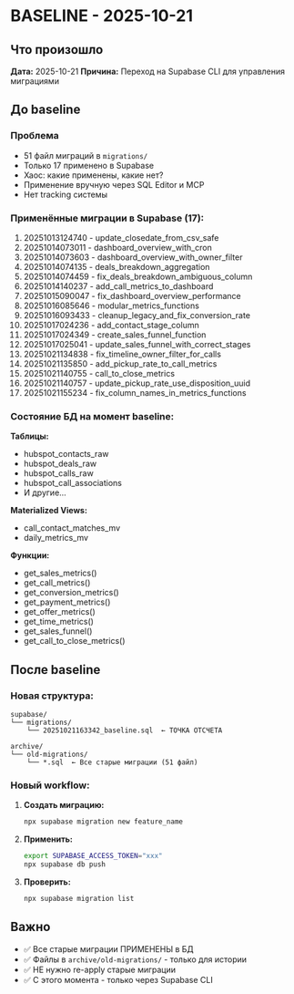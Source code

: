 # BASELINE - 2025-10-21

## Что произошло

**Дата:** 2025-10-21
**Причина:** Переход на Supabase CLI для управления миграциями

## До baseline

### Проблема
- 51 файл миграций в `migrations/`
- Только 17 применено в Supabase
- Хаос: какие применены, какие нет?
- Применение вручную через SQL Editor и MCP
- Нет tracking системы

### Применённые миграции в Supabase (17):

1. 20251013124740 - update_closedate_from_csv_safe
2. 20251014073011 - dashboard_overview_with_cron
3. 20251014073603 - dashboard_overview_with_owner_filter
4. 20251014074135 - deals_breakdown_aggregation
5. 20251014074459 - fix_deals_breakdown_ambiguous_column
6. 20251014140237 - add_call_metrics_to_dashboard
7. 20251015090047 - fix_dashboard_overview_performance
8. 20251016085646 - modular_metrics_functions
9. 20251016093433 - cleanup_legacy_and_fix_conversion_rate
10. 20251017024236 - add_contact_stage_column
11. 20251017024349 - create_sales_funnel_function
12. 20251017025041 - update_sales_funnel_with_correct_stages
13. 20251021134838 - fix_timeline_owner_filter_for_calls
14. 20251021135850 - add_pickup_rate_to_call_metrics
15. 20251021140755 - call_to_close_metrics
16. 20251021140757 - update_pickup_rate_use_disposition_uuid
17. 20251021155234 - fix_column_names_in_metrics_functions

### Состояние БД на момент baseline:

**Таблицы:**
- hubspot_contacts_raw
- hubspot_deals_raw
- hubspot_calls_raw
- hubspot_call_associations
- И другие...

**Materialized Views:**
- call_contact_matches_mv
- daily_metrics_mv

**Функции:**
- get_sales_metrics()
- get_call_metrics()
- get_conversion_metrics()
- get_payment_metrics()
- get_offer_metrics()
- get_time_metrics()
- get_sales_funnel()
- get_call_to_close_metrics()

## После baseline

### Новая структура:

```
supabase/
└── migrations/
    └── 20251021163342_baseline.sql  ← ТОЧКА ОТСЧЕТА

archive/
└── old-migrations/
    └── *.sql  ← Все старые миграции (51 файл)
```

### Новый workflow:

1. **Создать миграцию:**
   ```bash
   npx supabase migration new feature_name
   ```

2. **Применить:**
   ```bash
   export SUPABASE_ACCESS_TOKEN="xxx"
   npx supabase db push
   ```

3. **Проверить:**
   ```bash
   npx supabase migration list
   ```

## Важно

- ✅ Все старые миграции ПРИМЕНЕНЫ в БД
- ✅ Файлы в `archive/old-migrations/` - только для истории
- ✅ НЕ нужно re-apply старые миграции
- ✅ С этого момента - только через Supabase CLI
